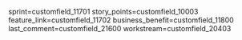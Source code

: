 sprint=customfield_11701
story_points=customfield_10003
feature_link=customfield_11702
business_benefit=customfield_11800
last_comment=customfield_21600
workstream=customfield_20403